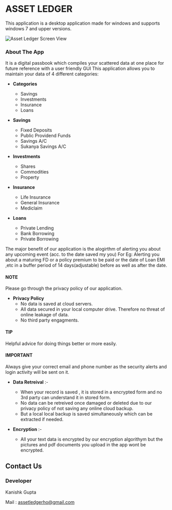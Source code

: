 # **ASSET LEDGER**
This application is a desktop application made for windows and supports windows 7 and upper versions.

![Asset Ledger Screen View]()

### **About The App**
It is a digital passbook which compiles your scattered data at one place for future reference with a user friendly GUI
This application allows you to maintain your data of 4 different categories:


* **Categories**
  - Savings
  - Investments
  - Insurance
  - Loans

* **Savings**
  - Fixed Deposits
  - Public Providend Funds
  - Savings A/C
  - Sukanya Savings A/C

* **Investments**
  - Shares
  - Commodities
  - Property

* **Insurance**
  - Life Insurance
  - General Insurance
  - Mediclaim

* **Loans**
  - Private Lending
  - Bank Borrowing
  - Private Borrowing


The major benefit of our application is the alogirthm of alerting you about any upcoming event (acc. to the date saved my you)
For Eg: Alerting you about a maturing FD or a policy premium to be paid or the date of Loan EMI ,etc in a buffer period of 14 days(adjustable) before as well as after the date.


 
#### **NOTE**
 Please go through the privacy policy of our application.
* **Privacy Policy**
  - No data is saved at cloud servers.
  - All data secured in your local computer drive. Therefore no threat of online leakage of data.
  - No third party engagments.

#### **TIP**
 Helpful advice for doing things better or more easily.

#### **IMPORTANT**
Always give your correct email and phone number as the security alerts and login activity will be sent on it.
* **Data Retreival** :-
  - When your record is saved , it is stored in a encrypted form and no 3rd party can understand it in stored form.
  - No data can be retreived once damaged or deleted due to our privacy policy of not saving any online cloud backup.
  - But a local local backup is saved simultaneously which can be extracted if needed.

* **Encryption** :-
  - All your text data is encrypted by our encryption algorithym but the pictures and pdf documents you upload in the app wont be encrypted.


## **Contact Us**
### **Developer**
Kanishk Gupta

Mail : assetledgerho@gmail.com
